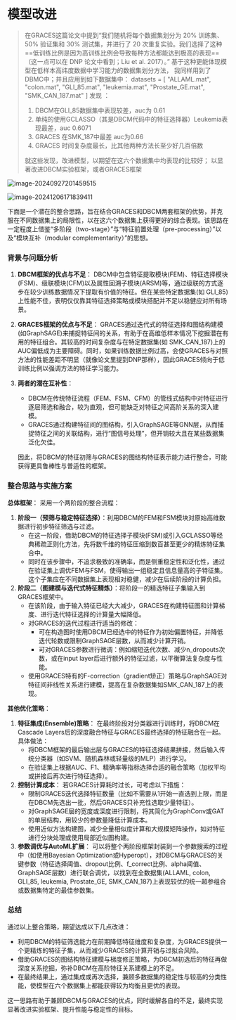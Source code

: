 # 模型改进

> 在GRACES这篇论文中提到“我们随机将每个数据集划分为 20% 训练集、50% 验证集和 30% 测试集，并进行了 20 次重复实验。我们选择了这种==低训练比例是因为高训练比例会导致每种方法都能达到极高的表现==（这一点可以在 DNP 论文中看到；Liu et al. 2017）。” 基于这种更能体现模型在低样本高纬度数据中学习能力的数据集划分方法， 我同样用到了DBMC中；并且应用到如下数据集中： datasets = [    "ALLAML.mat", "colon.mat", "GLI_85.mat",    "leukemia.mat", "Prostate_GE.mat", "SMK_CAN_187.mat" ] 发现 ：
>
> 1. DBCM在GLI_85数据集中表现较差，auc为 0.61 
> 2. 单纯的使用GCLASSO（其是DBCM代码中的特征选择器）Leukemia表现最差，auc 0.6071 
> 3. GRACES 在SMK_187中最差 auc为0.66 
> 4. GRACES 时间复杂度最长，比其他两种方法长至少好几百倍数 
>
> 
>
> 就这些发现，改进模型，以期望在这六个数据集中均表现的比较好； 以显著改进DBCM实验框架，或者GRACES框架

![image-20240927201459515](https://markdown-pictures-jhx.oss-cn-beijing.aliyuncs.com/picgo/image-20240927201459515.png)

![image-20241206171839411](https://markdown-pictures-jhx.oss-cn-beijing.aliyuncs.com/picgo/image-20241206171839411.png)





下面是一个潜在的整合思路，旨在结合GRACES和DBCM两套框架的优势，并克服在不同数据集上的局限性，以在这六个数据集上获得更好的综合表现。该思路在一定程度上借鉴“多阶段（two-stage）”与“特征前置处理（pre-processing）”以及“模块互补（modular complementarity）”的思想。



### 背景与问题分析

1. **DBCM框架的优点与不足**：
    DBCM中包含特征提取模块(FEM)、特征选择模块(FSM)、级联模块(CFM)以及属性回溯子模块(ARSM)等，通过级联的方式逐步在较少训练数据情况下提取有价值的特征。但在某些特定数据集(如 GLI_85)上性能不佳，表明仅仅靠其特征选择策略或模块搭配并不足以稳健应对所有场景。

2. **GRACES框架的优点与不足**：
    GRACES通过迭代式的特征选择和图结构建模(如GraphSAGE)来捕捉特征间的关系，有助于在高维低样本情况下挖掘潜在有用的特征组合。其较高的时间复杂度与在特定数据集(如 SMK_CAN_187)上的AUC偏低成为主要障碍。同时，如果训练数据比例过高，会使GRACES与对照方法的性能差距不明显（就像论文里提到DNP那样），因此GRACES倾向于低训练比例以强调方法的特征学习能力。

3. **两者的潜在互补性**：

   - DBCM在传统特征流程（FEM、FSM、CFM）的管线式结构中对特征进行逐层筛选和融合，较为直观，但可能缺乏对特征之间高阶关系的深入建模。
   - GRACES通过构建特征间的图结构，引入GraphSAGE等GNN层，从而捕捉特征之间的关联结构，进行“图信号处理”，但开销较大且在某些数据集泛化欠佳。

   因此，将DBCM的特征初筛与GRACES的图结构特征表示能力进行整合，可能获得更具鲁棒性与普适性的框架。

### 整合思路与实施方案

**总体框架**：
 采用一个两阶段的整合流程：

1. **阶段一（预筛与稳定特征选择）**：利用DBCM的FEM和FSM模块对原始高维数据进行初步特征筛选与过滤。
   - 在这一阶段，借助DBCM的特征选择子模块(FSM)或引入GCLASSO等经典稀疏正则化方法，先将数千维的特征压缩到数百甚至更少的精炼特征集合中。
   - 同时在该步骤中，不追求极致的准确率，而是侧重稳定性和泛化性，通过在验证集上调优FEM与FSM，使得输出一组稳定且信息量高的子特征集。这个子集应在不同数据集上表现相对稳健，减少在后续阶段的计算负担。
2. **阶段二（图建模与迭代式特征精炼）**：将阶段一的精选特征子集输入到GRACES框架中。
   - 在该阶段，由于输入特征已经大大减少，GRACES在构建特征图和计算梯度、进行迭代特征选择的计算量大幅降低。
   - 对GRACES的迭代过程进行适当的修改：
     - 可在构造图时使用DBCM已经选中的特征作为初始偏置特征，并降低迭代轮数或限制GraphSAGE层数，从而减少计算开销。
     - 可对GRACES参数进行微调：例如缩短迭代次数、减少n_dropouts次数，或在input layer后进行额外的特征过滤，以平衡算法复杂度与性能。
   - 使用GRACES特有的F-correction（gradient矫正）策略与GraphSAGE对特征间非线性关系进行建模，提高在复杂数据集如SMK_CAN_187上的表现。

**其他优化策略**：

1. **特征集成(Ensemble)策略**：
    在最终阶段对分类器进行训练时，将DBCM在Cascade Layers后的深度融合特征与GRACES最终选择的特征融合在一起。具体做法：
   - 将DBCM框架的最后输出层与GRACES的特征选择结果拼接，然后输入传统分类器（如SVM、随机森林或轻量级的MLP）进行学习。
   - 在验证集上根据AUC、F1、精确率等指标选择合适的融合策略（加权平均或拼接后再次进行特征选择）。
2. **控制计算成本**：
    若GRACES计算耗时过长，可考虑以下措施：
   - 限制GRACES迭代选择特征数量（比如不需要从1开始一直选到上限，而是在DBCM先选出一批，然后GRACES只补充性选取少量特征）。
   - 对GraphSAGE层的宽度或深度进行限制，将其简化为GraphConv或GAT的单层结构，用较少的参数量降低计算成本。
   - 使用近似方法构建图，减少全量相似度计算和大规模矩阵操作，如对特征进行分块处理或使用局部近似图构建。
3. **参数调优与AutoML扩展**：
    可以将整个两阶段框架封装到一个参数搜索的过程中（如使用Bayesian Optimization或Hyperopt），对DBCM与GRACES的关键参数（特征选择阈值、dropout比例、f_correct比例、alpha阈值、GraphSAGE层数）进行联合调优，以找到在全数据集(ALLAML, colon, GLI_85, leukemia, Prostate_GE, SMK_CAN_187)上表现较优的统一超参组合或数据集特定的最佳参数集。

### 总结

通过以上整合策略，期望达成以下几点改进：

- 利用DBCM的特征筛选能力在前期降低特征维度和复杂度，为GRACES提供一个更精炼的特征子集，从而减少GRACES的计算开销与过拟合风险。
- 借助GRACES的图结构特征建模与梯度修正策略，为DBCM初选后的特征再做深度关系挖掘，弥补DBCM在高阶特征关系建模上的不足。
- 在最终结果上，通过集成或再次选择，兼顾多数据集的稳定性与较高的分类性能，使模型在六个数据集上都能获得较为均衡且更优的表现。

这一思路有助于兼顾DBCM与GRACES的优点，同时缓解各自的不足，最终实现显著改进实验框架、提升性能与稳定性的目标。